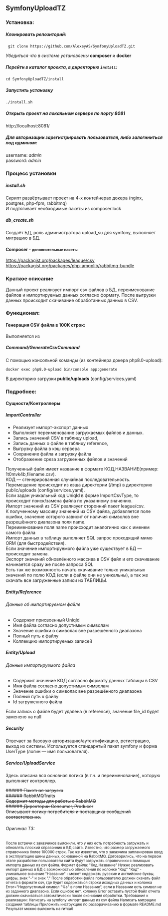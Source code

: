 ## SymfonyUploadTZ
### Установка:

##### Клонировать репозиторий:
```
 git clone https://github.com/AlexeyAS/SymfonyUploadTZ.git
```

*Убедиться что в системе установлены* **composer** *и* **docker**
##### Перейти в каталог проекта, в директорию ```install```:
```
cd SymfonyUploadTZ/install
```

##### Запустить установку
```
./install.sh 
```

##### Открыть проект на локальном сервере по порту 8081
http://localhost:8081/

##### Для авторизации зарегистрировать пользователя, либо залогиниться под админом:
username: *admin* <br>
password: *admin*

### Процесс установки
##### install.sh
Скрипт развёртывает проект на 4-х контейнерах докера (nginx, postgres, php-fpm, rabbitmq) <br>
И подтягивает необходимые пакеты из composer.lock
##### db_create.sh
Создаёт БД, роль администратора upload_su для symfony, выполняет миграцию в БД.
#### Composer - <small>дополнительные пакеты</small>
https://packagist.org/packages/league/csv
<br>
https://packagist.org/packages/php-amqplib/rabbitmq-bundle
### Краткое описание 
Данный проект реализует импорт csv файлов в БД, переименование файлов и импортируемых данных согласно формату.
После выгрузки данных происходит скачивание обработанных данных в CSV.
### Функционал:
#### Генерация CSV файла в 100К строк:
Выполняется из <br>
##### Command/GenerateCsvCommand
С помощью консольной команды (из контейнера докера php8.0-upload):
```
docker exec php8.0-upload bin/console app:generate
```
В директорию загрузки <b>public/uploads</b> (config/services.yaml)
### Подробнее:
#### Сущности/Контроллеры
##### ImportController
* Реализует импорт-экспорт данных <br>
* Выполняет переименование загружаемых файлов и данных. <br>
* Запись значений CSV в таблицу upload, <br>
* Запись данных о файле в таблицу reference, <br>
* Выгрузку файла в кэш сервера <br>
* Сохранение файла и загрузку файла <br>
* Отображение среза загруженных файлов и значений <br>

Полученный файл имеет название в формате КОД,НАЗВАНИЕ(пример: 1t0mvk4b,filename.csv). <br>
КОД — сгенерированная случайная последовательность. <br>
Перемещение происходит из кэша директории (/tmp) в директорию public/uploads (config/services.yaml). <br>
Если задан уникальный код UniqId в форме ImportCsvType, то происходит поиск/замена файла по указанному значению. <br>
Импорт значений из CSV реализует сторонний пакет league/csv. <br>
К полученному массиву значений из CSV файла, добавляется поле ошибки, 
значение которого зависит от наличия символов вне разрешённого диапазона поля name. <br>
Переименование поля name происходит аналогично как с именем самого файла <br>
Импорт данных в таблицу выполняет SQL запрос проходящий мимо ORM (для быстродействия). <br>
Если значение импортируемого файла уже существует в БД — происходит замена. <br>
Экспорт значений обновлённого массива в CSV файл и его скачивание начинается сразу же после запроса SQL <br>
Есть так же возможность начать скачивание только уникальных значений по полю КОД (если в файле они не уникальны), а так же скачать все загруженные записи из ТАБЛИЦЫ.

##### Entity/Reference
###### Данные об импортируемом файле
* Содержит присвоенный UniqId <br>
* Имя файла согласно допустимым символам <br>
* Значение ошибки о символах вне разрешённого диапазона <br>
* Полный путь к файлу <br>
* Коллекцию импортируемых записей

##### Entity/Upload
###### Данные импортируемого файла
* Содержит значение КОД согласно формату данных таблицы в CSV<br>
* Имя файла согласно допустимым символам <br>
* Значение ошибки о символах вне разрешённого диапазона <br>
* Полный путь к файлу <br>
* Id загруженного файла <br>

Если запись о файле будет удалена (в reference), значение file_id будет заменено на null
##### Security
Отвечает за базовую авторизацию/аутентификацию, регистрацию, выход из системы. Используется стандарнтый пакет symfony и форма UserType (логин — имя пользователя).
##### Service/UploadService
Здесь описана вся основная логика (в т.ч. и переименование), которую выполняет контроллер. <br>

~~###### Пакетная загрузка~~ <br>
~~###### RabbitMQTraits~~ <br>
~~Содержит методы для работы с RabbitMQ~~ <br>
~~###### Директории Consumer, Producer~~ <br>
~~Описывают логику потребителя и поставщика сообщений соответственно.~~

###### Оригинал ТЗ:
<small>
После встречи с заказчиков выяснили, что у них есть потребность загружать и обновлять плоский справочник в БД сайта.
Известно, что размер загружаемого справочника более 100000 строк. Так же известно, что у заказчика запланирован ввод в эксплуатацию шины данных, основанной на RabbitMQ.
Договорились, что на первом этапе разработки пользователи сайта будут загружать справочники с помощью импорта данных из csv файла. Формат файла: "Код,Название"
Нужно реализовать импорт данных в БД с возможностью обновления по колонке "Код"
"Код" - уникальное значение
"Название" - может содержать русские и английские буквы, цифры, знак "-" и знак "."
После обработки файла пользователю должен скачать файл отчета в формате csv, где будет содержаться строки исходных данных и колонка Error="Недопустимый символ "%s" в поле Название", если в Названии есть символ не из заданного диапазона. Если ошибок нет, колонку Error оставить пустой
Файл отчета должен скачиваться автоматически после окончания обработки.
Требования к реализации:
Написать на symfony импорт данных из csv файла
Написать миграцию создания таблицы
Приложить инструкцию по разворачиванию в формате README.md
Результат можно выложить на гитхаб</small>